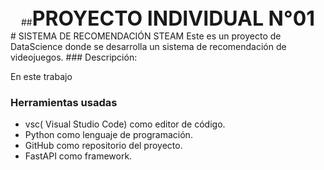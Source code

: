 <div style="text-align:center">
##<span style="font-size:xx-large; font-weight:bold; text-transform:uppercase;">PROYECTO INDIVIDUAL N°01</span>
</div>
# SISTEMA DE RECOMENDACIÓN STEAM
Este es un proyecto de DataScience donde se desarrolla un sistema de recomendación de videojuegos.
### Descripción:

En este trabajo 

### Herramientas usadas
- vsc( Visual Studio Code) como editor de código.
- Python como lenguaje de programación.
- GitHub como repositorio del proyecto.
- FastAPI como framework.
